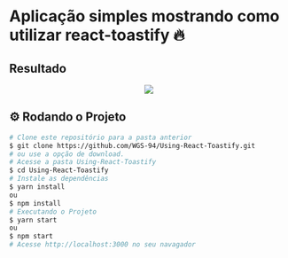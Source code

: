 # Aplicação simples mostrando como utilizar react-toastify 🔥

<!-- Imagem do projeto rodando -->
## Resultado
<div align="center">
  <img src="https://user-images.githubusercontent.com/87288949/173266887-2848f5d3-3cc4-4c35-99da-5347994c2b42.PNG">
</div>

## ⚙️ Rodando o Projeto
```bash
# Clone este repositório para a pasta anterior
$ git clone https://github.com/WGS-94/Using-React-Toastify.git
# ou use a opção de download.
# Acesse a pasta Using-React-Toastify
$ cd Using-React-Toastify
# Instale as dependências
$ yarn install
ou
$ npm install
# Executando o Projeto
$ yarn start 
ou
$ npm start
# Acesse http://localhost:3000 no seu navagador
```

